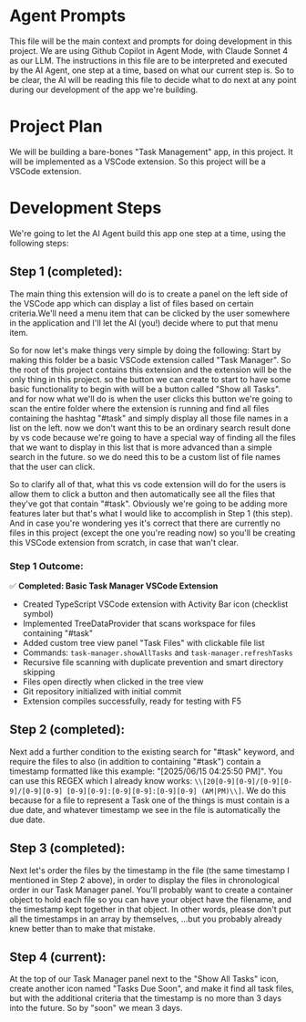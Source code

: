 # Agent Prompts

This file will be the main context and prompts for doing development in this project. We are using Github Copilot in Agent Mode, with Claude Sonnet 4 as our LLM. The instructions in this file are to be interpreted and executed by the AI Agent, one step at a time, based on what our current step is. So to be clear, the AI will be reading this file to decide what to do next at any point during our development of the app we're building.

# Project Plan

We will be building a bare-bones "Task Management" app, in this project. It will be implemented as a VSCode extension. So this project will be a VSCode extension. 

# Development Steps

We're going to let the AI Agent build this app one step at a time, using the following steps:

## Step 1 (completed):

The main thing this extension will do is to create a panel on the left side of the VSCode app which can display a list of files based on certain criteria.We'll need a menu item that can be clicked by the user somewhere in the application and I'll let the AI (you!) decide where to put that menu item. 

So for now let's make things very simple by doing the following: Start by making this folder be a basic VSCode extension called "Task Manager". So the root of this project contains this extension and the extension will be the only thing in this project. so the button we can create to start to have some basic functionality to begin with will be a button called "Show all Tasks". and for now what we'll do is when the user clicks this button we're going to scan the entire folder where the extension is running and find all files containing the hashtag "#task" and simply display all those file names in a list on the left. now we don't want this to be an ordinary search result done by vs code because we're going to have a special way of finding all the files that we want to display in this list that is more advanced than a simple search in the future. so we do need this to be a custom list of file names that the user can click. 

So to clarify all of that, what this vs code extension will do for the users is allow them to click a button and then automatically see all the files that they've got that contain "#task". Obviously we're going to be adding more features later but that's what I would like to accomplish in Step 1 (this step). And in case you're wondering yes it's correct that there are currently no files in this project (except the one you're reading now) so you'll be creating this VSCode extension from scratch, in case that wan't clear.

### Step 1 Outcome:

✅ **Completed: Basic Task Manager VSCode Extension**

- Created TypeScript VSCode extension with Activity Bar icon (checklist symbol)
- Implemented TreeDataProvider that scans workspace for files containing "#task" 
- Added custom tree view panel "Task Files" with clickable file list
- Commands: `task-manager.showAllTasks` and `task-manager.refreshTasks`
- Recursive file scanning with duplicate prevention and smart directory skipping
- Files open directly when clicked in the tree view
- Git repository initialized with initial commit
- Extension compiles successfully, ready for testing with F5

## Step 2 (completed):

Next add a further condition to the existing search for "#task" keyword, and require the files to also (in addition to containing "#task") contain a timestamp formatted like this example: "[2025/06/15 04:25:50 PM]". You can use this REGEX which I already know works: `\\[20[0-9][0-9]/[0-9][0-9]/[0-9][0-9] [0-9][0-9]:[0-9][0-9]:[0-9][0-9] (AM|PM)\\]`. We do this because for a file to represent a Task one of the things is must contain is a due date, and whatever timestamp we see in the file is automatically the due date.

## Step 3 (completed):

Next let's order the files by the timestamp in the file (the same timestamp I mentioned in Step 2 above), in order to display the files in chronological order in our Task Manager panel. You'll probably want to create a container object to hold each file so you can have your object have the filename, and the timestamp kept together in that object. In other words, please don't put all the timestamps in an array by themselves, ...but you probably already knew better than to make that mistake.

## Step 4 (current):

At the top of our Task Manager panel next to the "Show All Tasks" icon, create another icon named "Tasks Due Soon", and make it find all task files, but with the additional criteria that the timestamp is no more than 3 days into the future. So by "soon" we mean 3 days.
